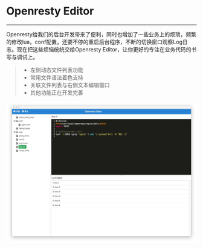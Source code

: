 # Openresty Editor
------

Openresty给我们的后台开发带来了便利，同时也增加了一些业务上的烦琐，频繁的修改lua，conf配置，还要不停的重启后台程序，不断的切换窗口观察Log日志。现在把这些烦恼统统交给Openresty Editor，让你更好的专注在业务代码的书写与调试上。

> * 左侧动态文件列表功能
> * 常用文件语法着色支持
> * 关联文件列表与右侧文本编辑窗口
> * 其他功能正在开发完善

![openresty-editor](screen_capture/app.png)
